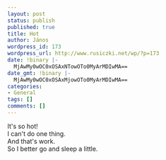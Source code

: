 ```yaml
---
layout: post
status: publish
published: true
title: Hot
author: János
wordpress_id: 173
wordpress_url: http://www.rusiczki.net/wp/?p=173
date: !binary |-
  MjAwMy0wOC0xOSAxNTowOTo0MyArMDIwMA==
date_gmt: !binary |-
  MjAwMy0wOC0xOSAxMjowOTo0MyArMDIwMA==
categories:
- General
tags: []
comments: []
---
```

<p>It's so hot!<br />
I can't do one thing.<br />
And that's work.<br />
So I better go and sleep a little.</p>
